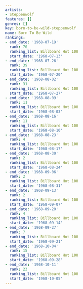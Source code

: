 ```yaml
---
artists:
- Steppenwolf
features: []
genres: []
key: born-to-be-wild-steppenwolf
name: Born To Be Wild
rankings:
- end_date: '1968-07-19'
  rank: 70
  ranking_list: Billboard Hot 100
  start_date: '1968-07-13'
- end_date: '1968-07-26'
  rank: 39
  ranking_list: Billboard Hot 100
  start_date: '1968-07-20'
- end_date: '1968-08-02'
  rank: 31
  ranking_list: Billboard Hot 100
  start_date: '1968-07-27'
- end_date: '1968-08-09'
  rank: 11
  ranking_list: Billboard Hot 100
  start_date: '1968-08-03'
- end_date: '1968-08-16'
  rank: 11
  ranking_list: Billboard Hot 100
  start_date: '1968-08-10'
- end_date: '1968-08-23'
  rank: 4
  ranking_list: Billboard Hot 100
  start_date: '1968-08-17'
- end_date: '1968-08-30'
  rank: 2
  ranking_list: Billboard Hot 100
  start_date: '1968-08-24'
- end_date: '1968-09-06'
  rank: 2
  ranking_list: Billboard Hot 100
  start_date: '1968-08-31'
- end_date: '1968-09-13'
  rank: 2
  ranking_list: Billboard Hot 100
  start_date: '1968-09-07'
- end_date: '1968-09-20'
  rank: 4
  ranking_list: Billboard Hot 100
  start_date: '1968-09-14'
- end_date: '1968-09-27'
  rank: 7
  ranking_list: Billboard Hot 100
  start_date: '1968-09-21'
- end_date: '1968-10-04'
  rank: 15
  ranking_list: Billboard Hot 100
  start_date: '1968-09-28'
- end_date: '1968-10-11'
  rank: 23
  ranking_list: Billboard Hot 100
  start_date: '1968-10-05'
---
```


